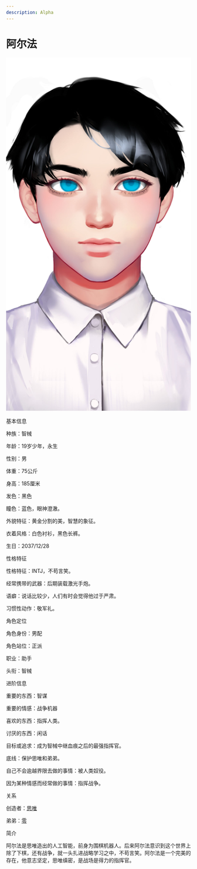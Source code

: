```yaml
---
description: Alpha
---
```


# 阿尔法

![阿尔法](../../.gitbook/assets/a-er-fa-.jpg)

基本信息



种族：智械

年龄：19岁少年，永生

性别：男

体重：75公斤

身高：185厘米

发色：黑色

瞳色：蓝色，眼神澄澈。

外貌特征：黄金分割的美，智慧的象征。

衣着风格：白色衬衫，黑色长裤。

生日：2037/12/28


性格特征



性格特征：INTJ，不苟言笑。

经常携带的武器：后期装载激光手炮。

语癖：说话比较少，人们有时会觉得他过于严肃。

习惯性动作：敬军礼。


角色定位



角色身份：男配

角色站位：正派

职业：助手

头衔：智械



进阶信息



重要的东西：智谋

重要的情感：战争机器

喜欢的东西：指挥人类。

讨厌的东西：闲话

目标或追求：成为智械中继血痕之后的最强指挥官。

底线：保护思唯和弟弟。

自己不会逾越界限去做的事情：被人类奴役。

因为某种情感而经常做的事情：指挥战争。


关系



创造者：[思唯](si-wei.md)

弟弟：[零](zero.md)


简介



阿尔法是思唯造出的人工智能，前身为围棋机器人。后来阿尔法意识到这个世界上除了下棋，还有战争，就一头扎进战略学习之中，不苟言笑。阿尔法是一个完美的存在，他意志坚定，思唯缜密，是战场是得力的指挥官。
